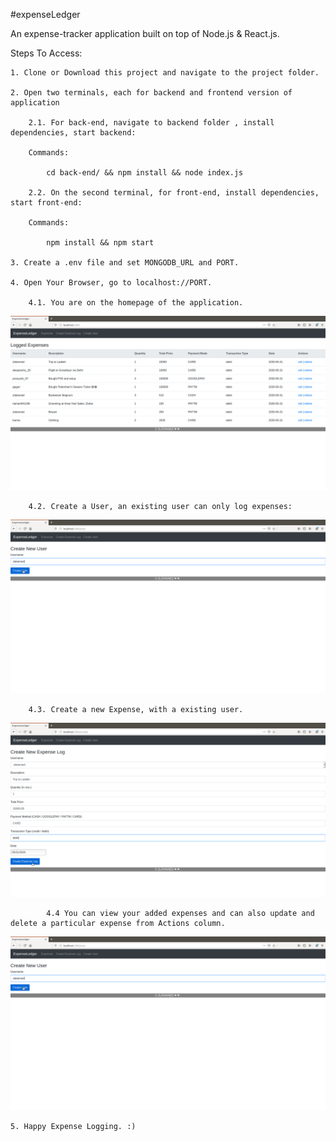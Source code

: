 #expenseLedger

An expense-tracker application built on top of Node.js & React.js.

Steps To Access:

    1. Clone or Download this project and navigate to the project folder.
	
    2. Open two terminals, each for backend and frontend version of application
	
		2.1. For back-end, navigate to backend folder , install dependencies, start backend:
	
		Commands: 

			cd back-end/ && npm install && node index.js

    	2.2. On the second terminal, for front-end, install dependencies, start front-end:

		Commands: 
	
			npm install && npm start

    3. Create a .env file and set MONGODB_URL and PORT.

    4. Open Your Browser, go to localhost://PORT.

		4.1. You are on the homepage of the application.

![homepage: Logged Expenses](https://github.com/zlatanned/expenseLedger/raw/master/screenshots/homepage.png)

		4.2. Create a User, an existing user can only log expenses:

![Create User: An existing user can only log Expenses](https://github.com/zlatanned/expenseLedger/raw/master/screenshots/user.png)

		4.3. Create a new Expense, with a existing user.

![Create A new Expense: with a existing user](https://github.com/zlatanned/expenseLedger/raw/master/screenshots/new-expense.png)

    		4.4 You can view your added expenses and can also update and delete a particular expense from Actions column.

![Create User: An existing user can only log Expenses](https://github.com/zlatanned/expenseLedger/raw/master/screenshots/user.png)

    5. Happy Expense Logging. :)
